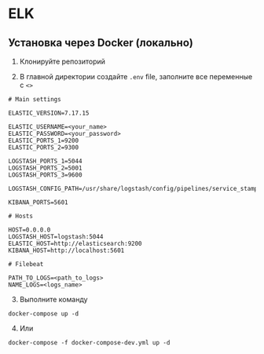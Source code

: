# ELK

## Установка через Docker (локально)

1. Клонируйте репозиторий

2. В главной директории создайте `.env` file, заполните все переменные с `<>`

```
# Main settings

ELASTIC_VERSION=7.17.15

ELASTIC_USERNAME=<your_name>
ELASTIC_PASSWORD=<your_password>
ELASTIC_PORTS_1=9200
ELASTIC_PORTS_2=9300

LOGSTASH_PORTS_1=5044
LOGSTASH_PORTS_2=5001
LOGSTASH_PORTS_3=9600

LOGSTASH_CONFIG_PATH=/usr/share/logstash/config/pipelines/service_stamped_json_logs.conf

KIBANA_PORTS=5601

# Hosts

HOST=0.0.0.0
LOGSTASH_HOST=logstash:5044
ELASTIC_HOST=http://elasticsearch:9200
KIBANA_HOST=http://localhost:5601

# Filebeat

PATH_TO_LOGS=<path_to_logs>
NAME_LOGS=<logs_name>
```

3. Выполните команду
```
docker-compose up -d
```
4. Или
```
docker-compose -f docker-compose-dev.yml up -d 
```